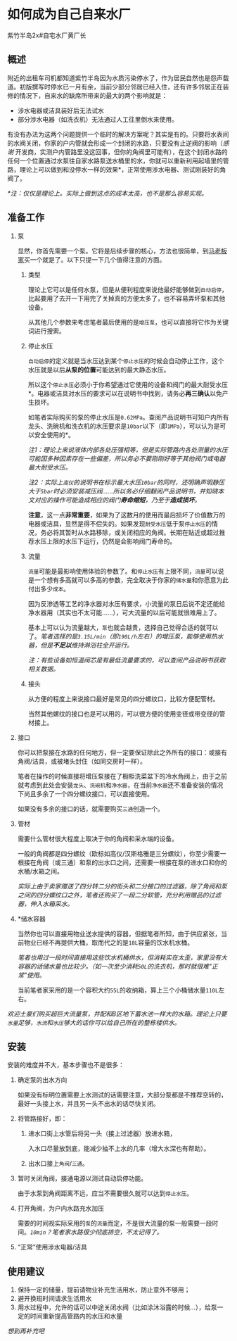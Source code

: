 # 如何成为自己自来水厂

紫竹半岛2x#自宅水厂黄厂长

## 概述

附近的出租车司机都知道紫竹半岛因为水质污染停水了，作为居民自然也是怨声载道。初版撰写时停水已一月有余，当前少部分邻居已经入住，还有许多邻居正在装修的情况下，自来水的缺席所带来的最大的两个影响就是：

* 涉水电器或洁具装好后无法试水
* 部分涉水电器（如洗衣机）无法通过人工往里倒水来使用。

有没有办法为这两个问题提供一个临时的解决方案呢？其实是有的。只要将水表间的水阀关闭，你家的户内管就会形成一个封闭的水路，只要没有止逆阀的影响（_感谢_ 开发商，实测户内管路里没这回事，但你的角阀里可能有），在这个封闭水路的任何一个位置通过水泵往自家水路泵送水桶里的水，你就可以重新利用起墙里的管路，理论上可以做到和没停水一样的效果*，正常使用涉水电器、测试刚装好的角阀了。

_*注：仅仅是理论上。实际上做到这点的成本太高，也不是那么容易实现。_

## 准备工作

1. 泵

    显然，你首先需要一个泵。它将是后续步骤的核心，方法也很简单，到[马老板家](https://www.taobao.com)买一个就是了。以下只提一下几个值得注意的方面。

    1. 类型

        理论上它可以是任何水泵，但是从便利程度来说他最好能够做到`自动启停`，比起要用了去开一下用完了关掉真的方便太多了，也不容易弄坏泵和其他设备。

        从其他几个参数来考虑笔者最后使用的是`增压泵`，也可以直接将它作为关键词进行搜索。

    1. 停止水压

        `自动启停`的定义就是当水压达到某个`停止水压`的时候会自动停止工作，这个水压就是以后**从泵的位置**可能达到的最大静态水压。

        所以这个`停止水压`必须小于你希望通过它使用的设备和阀门的最大耐受水压*。电器或洁具对水压的要求可以在说明书中找到，请务必**再三确认**以免产生损坏。

        如笔者实际购买的泵的停止水压是`0.62MPa`。查阅产品说明书可知户内所有龙头、洗碗机和洗衣机的水压要求是`10bar`以下（即`1MPa`），可以认为是可以安全使用的*。

        _注1：理论上来说液体内部各处压强相等，但是实际管路内各处测量的水压可能因多种因素存在一些偏差，所以务必不要刚刚好等于其他阀门或电器最大耐受水压。_

        _注2：实际上`高仪`的说明书在标示最大水压`10bar`的同时，还明确声明静压大于`5bar`时必须安装减压阀……所以务必仔细翻阅产品说明书，并知晓本文对应的操作可能造成相应的阀门**寿命缩短**，乃至于**造成损坏**。_

        **注意**，这一点**非常重要**，如果为了这数月的使用而最后损坏了价值数万的电器或洁具，显然是得不偿失的。如果发现`耐受水压`低于泵`停止水压`的情况，务必将其暂时从水路移除，或关闭相应的角阀。长期在贴近或超过推荐水压上限的水压下运行，仍然是会影响阀门寿命的。

    1. 流量

        `流量`可能是最影响使用体验的参数了。和`停止水压`有上限不同，`流量`可以说是一个想有多高就可以多高的参数，完全取决于你家的`储水量`和你愿意为此付出多少`成本`。

        因为反渗透等工艺的净水器对水压有要求，小流量的泵日后说不定还能给净水器用（其实也不太可能……），可大流量的以后可能就很难用上了。

        基本上可以认为流量越大，`泵`也就会越贵，选择自己觉得合适的就可以了。_笔者选择的是`3.15L/min`（即`190L/h`左右）的增压泵，能够使用热水器，但是**不足以**维持淋浴柱全开运行。_

        _注：有些设备如恒温阀芯是有最低流量要求的，可以查阅产品说明书获取相关数据。_

    1. 接头

        从方便的程度上来说接口最好是常见的四分螺纹口，比较方便配管材。

        当然其他螺纹的接口也是可以用的，可以很方便的使用变径或带变径的管材接上。

1. 接口

    你可以把泵接在水路的任何地方，但一定要保证除此之外所有的接口：或接有角阀/洁具，或被堵头封住（如同交房时一样）。

    笔者在操作的时候直接将增压泵接在了橱柜洗菜盆下的冷水角阀上，由于之前就考虑到此处会安装`龙头`、`洗碗机`和`净水器`，在当前`净水器`还不准备安装的情况下尚且多余了一个四分螺纹接口，可以直接使用。

    如果没有多余的接口的话，就需要购买`三通`创造一个。

1. 管材

    需要什么管材很大程度上取决于你的角阀和采水端的设备。

    一般的角阀都是四分螺纹（欧标如高仪/汉斯格雅是三分螺纹），你至少需要一根接在角阀（或三通）和泵的出水口之间，还需要一根接在泵的进水口和你的水桶/水箱之间。

    _实际上由于卖家赠送了四分转二分的街头和二分接口的过滤器，除了角阀和泵之间的四分螺纹口之外，笔者还购买了一段二分软管，充分利用赠品的过滤器，伸入水箱采水。_

1. *储水容器

    当然你也可以直接用物业送水提供的容器，但据笔者所知，由于供应紧张，当前物业已经不再提供大桶，取而代之的是`18L`容量的饮水机水桶。

    _笔者也用过一段时间直接用这些饮水机桶供水，但消耗实在太歪，家里没有大容器的话储水量也比较少。（如一次至少消耗`50L`的洗衣机，那时就很难"正常"使用。_

    当前笔者家采用的是一个容积大约`55L`的收纳箱，算上三个小桶储水量`110L`左右。

_欢迎土豪们购买超巨大流量泵，并配和B区地下蓄水池一样大的水箱。理论上只要`水量`足够，`水流`和`水压`够大的话你可以给自己所在的整栋楼供水。_

## 安装

安装的难度并不大，基本步骤也不是很多：

1. 确定泵的出水方向

   如果没有标明位置需要上水测试的话需要注意，大部分泵都是不推荐空转的，最好一头接上水，并且另一头不出水的话尽快关闭。

1. 将管路接好，即：

   1. 进水口街上水管后将另一头（接上过滤器）放进水箱，

        入水口尽量放到底，能减少抽不上水的几率（增大水深也有帮助）。

   2. 出水口接上`角阀`/`三通`。

1. 暂时关闭角阀，接通电源以测试自动启停功能。

    由于水泵到角阀距离不远，应当不需要很久就可以达到`停止水压`。

1. 打开角阀，为户内水路充水加压

    需要的时间视实际采用的`泵`的`流量`而定，不是很大流量的泵一般需要一段时间。_`10min`？笔者家水路很少彻底排空，不太记得了。_

1. “正常”使用涉水电器/洁具

## 使用建议

1. 保持一定的储量，提前请物业补充生活用水，防止意外不够用；
1. 避开换班时间请求生活用水
1. 用水过程中，允许的话可以中途关闭水阀（比如涂沐浴露的时候…），给泵一定的时间重新提高管路内的水压和水量

_想到再补充吧_
